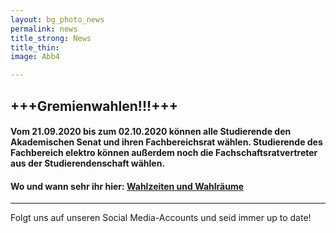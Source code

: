 ```yaml
---
layout: bg_photo_news
permalink: news
title_strong: News
title_thin: 
image: Abb4

---
```

## **+++Gremienwahlen!!!+++**

#### Vom 21.09.2020 bis zum 02.10.2020 können alle Studierende den Akademischen Senat und ihren Fachbereichsrat wählen. Studierende des Fachbereich elektro können außerdem noch die Fachschaftsratvertreter aus der Studierendenschaft wählen.

#### Wo und wann sehr ihr hier: [Wahlzeiten und Wahlräume](https://www.htw-berlin.de/fileadmin/HTW/Zentral/Zentraler_Wahlvorstand/Wahlorte___-zeiten.pdf)

***

Folgt uns auf unseren Social Media-Accounts und seid immer up to date!